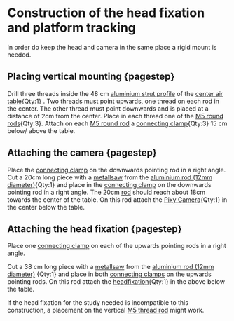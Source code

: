 # Construction of the head fixation and platform tracking

In order do keep the head and camera in the same place a rigid mount is needed.

## Placing vertical mounting {pagestep}

Drill three threads inside the 48 cm [aluminium strut profile](framework.yml#20x20Rod) of the [center air table](fromstep){Qty:1} . Two threads must point upwards, one thread on each rod in the center. The other thread must point downwards and is placed at a distance of 2cm from the center. Place in each thread one of the [M5 round rods](framework.yml#M5Rod){Qty:3}. Attach on each [M5 round rod](framework.yml#M5Rod) a [connecting clamp](connectors.yml#12mmCC){Qty:3} 15 cm below/ above the table. 


## Attaching the camera {pagestep}

Place the [connecting clamp](connectors.yml#12mmCC) on the downwards pointing rod in a right angle. Cut a 20cm long piece with a [metallsaw](tools.yml#metallsaw) from the [aluminium rod (12mm diameter)](framework.yml#12mmRod){Qty:1} and place in the [connecting clamp](connectors.yml#12mmCC) on the downwards pointing rod in a right angle. The 20cm [rod](framework.yml#12mmRod) should reach about 18cm towards the center of the table. On this rod attach the [Pixy Camera](electronic.yml#PixyCam){Qty:1} in the center below the table.





## Attaching the head fixation {pagestep}

Place one [connecting clamp](connectors.yml#12mmCC) on each of the upwards pointing rods in a right angle. 

Cut a 38 cm long piece with a [metallsaw](tools.yml#metallsaw) from the [aluminium rod (12mm diameter)](framework.yml#12mmRod) {Qty:1} and place in both [connecting clamps](connectors.yml#12mmCC) on the upwards pointing rods. On this rod attach the [headfixation](electronic.yml#PixyCam){Qty:1} in the above below the table.

If the head fixation for the study needed is incompatible to this construction, a placement on the vertical [M5 thread rod](framework.yml#M5Rod) might work.